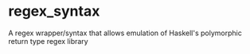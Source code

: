 regex_syntax
============

A regex wrapper/syntax that allows emulation of Haskell's polymorphic return type regex library
